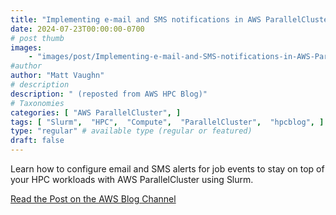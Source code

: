```yaml
---
title: "Implementing e-mail and SMS notifications in AWS ParallelCluster with Slurm"
date: 2024-07-23T00:00:00-0700
# post thumb
images:
    - "images/post/Implementing-e-mail-and-SMS-notifications-in-AWS-ParallelCluster-with-Slurm-1120x630.png"
#author
author: "Matt Vaughn"
# description
description: " (reposted from AWS HPC Blog)"
# Taxonomies
categories: [ "AWS ParallelCluster", ]
tags: [ "Slurm",  "HPC",  "Compute",  "ParallelCluster",  "hpcblog", ]
type: "regular" # available type (regular or featured)
draft: false
---
```


Learn how to configure email and SMS alerts for job events to stay on top of your HPC workloads with AWS ParallelCluster using Slurm.

<a href="https://aws.amazon.com/blogs/hpc/implementing-e-mail-and-sms-notifications-in-aws-parallelcluster-with-slurm/" class="btn btn-primary btn-lg active" role="button" aria-pressed="true" style="margin-top: 8px;">Read the Post on the AWS Blog Channel</a>